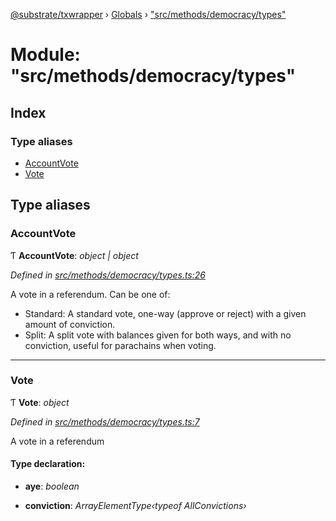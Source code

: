 [@substrate/txwrapper](../README.md) › [Globals](../globals.md) › ["src/methods/democracy/types"](_src_methods_democracy_types_.md)

# Module: "src/methods/democracy/types"

## Index

### Type aliases

* [AccountVote](_src_methods_democracy_types_.md#accountvote)
* [Vote](_src_methods_democracy_types_.md#vote)

## Type aliases

###  AccountVote

Ƭ **AccountVote**: *object | object*

*Defined in [src/methods/democracy/types.ts:26](https://github.com/paritytech/txwrapper/blob/1ac58f6/src/methods/democracy/types.ts#L26)*

A vote in a referendum. Can be one of:
- Standard: A standard vote, one-way (approve or reject) with a given amount
of conviction.
- Split: A split vote with balances given for both ways, and with no
conviction, useful for parachains when voting.

___

###  Vote

Ƭ **Vote**: *object*

*Defined in [src/methods/democracy/types.ts:7](https://github.com/paritytech/txwrapper/blob/1ac58f6/src/methods/democracy/types.ts#L7)*

A vote in a referendum

#### Type declaration:

* **aye**: *boolean*

* **conviction**: *ArrayElementType‹typeof AllConvictions›*
